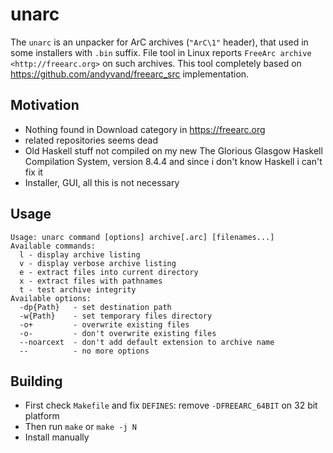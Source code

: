 # unarc

The `unarc` is an unpacker for ArC archives (`"ArC\1"` header), that used in some installers with `.bin` suffix.
File tool in Linux reports `FreeArc archive <http://freearc.org>` on such archives.
This tool completely based on https://github.com/andyvand/freearc_src implementation.

## Motivation

- Nothing found in Download category in https://freearc.org
- related repositories seems dead
- Old Haskell stuff not compiled on my new The Glorious Glasgow Haskell Compilation System, version 8.4.4 and since i don't know Haskell i can't fix it 
- Installer, GUI, all this is not necessary

## Usage
```
Usage: unarc command [options] archive[.arc] [filenames...]
Available commands:
  l - display archive listing
  v - display verbose archive listing
  e - extract files into current directory
  x - extract files with pathnames
  t - test archive integrity
Available options:
  -dp{Path}   - set destination path
  -w{Path}    - set temporary files directory
  -o+         - overwrite existing files
  -o-         - don't overwrite existing files
  --noarcext  - don't add default extension to archive name
  --          - no more options
```

## Building

- First check `Makefile` and fix `DEFINES`: remove `-DFREEARC_64BIT` on 32 bit platform
- Then run `make` or `make -j N`
- Install manually
